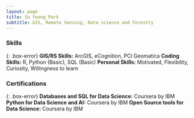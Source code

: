 ```yaml
---
layout: page
title: Su Yeong Park
subtitle: GIS, Remote Sensing, Data science and Forestry
---
```


### Skills
{: .box-error}
**GIS/RS Skills:** ArcGIS, eCognition, PCI Geomatica
**Coding Skills:** R, Python (Basic), SQL (Basic)
**Personal Skills:** Motivated, Flexibility, Curiosity, Willingness to learn

### Certifications
{: .box-error}
**Databases and SQL for Data Science:** Coursera by IBM
**Python for Data Science and AI:** Coursera by IBM
**Open Source tools for Data Science:** Coursera by IBM
